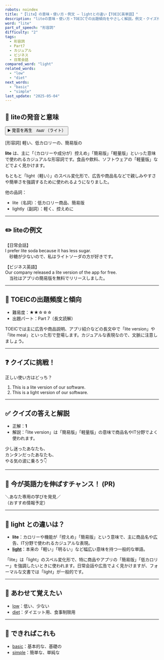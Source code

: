 ```yaml
---
robots: noindex
title: "【lite】の意味・使い方・例文 ― lightとの違い【TOEIC英単語】"
description: "liteの意味・使い方・TOEICでの出題傾向をやさしく解説。例文・クイズ付きでlightとの違いもわかりやすく学べます。"
word: "lite"
part_of_speech: "形容詞"
difficulty: "2"
tags:
  - 形容詞
  - Part7
  - カジュアル
  - ビジネス
  - 日常会話
compared_word: "light"
related_words:
  - "low"
  - "diet"
next_words:
  - "basic"
  - "simple"
last_update: "2025-05-04"
---
```


## 🔰 liteの発音と意味

<button class="play-audio" onclick="playTTS('lite')">
  <span class="play-audio-main">
    ▶️ 発音を再生　/laɪt/
  </span>
  <span class="play-audio-sub">
    （ライト）
  </span>
</button>

[形容詞] 軽い、低カロリーの、簡易版の

**lite** は、主に「（カロリーや成分が）控えめ」「簡易版」「軽量版」といった意味で使われるカジュアルな形容詞です。食品や飲料、ソフトウェアの「軽量版」などでよく見かけます。

もともと「light（軽い）」のスペル変化形で、広告や商品名などで親しみやすさや簡単さを強調するために使われるようになりました。

他の品詞：  
- lite（名詞）：低カロリー商品、簡易版
- lightly（副詞）：軽く、控えめに

---

## ✏️ liteの例文

【日常会話】  
I prefer lite soda because it has less sugar.  
　砂糖が少ないので、私はライトソーダの方が好きです。

【ビジネス英語】  
Our company released a lite version of the app for free.  
　当社はアプリの簡易版を無料でリリースしました。

---

## 🎯 TOEICの出題頻度と傾向

- 難易度：★★☆☆☆
- 出題パート：Part 7（長文読解）

TOEICでは主に広告や商品説明、アプリ紹介などの長文中で「lite version」や「lite meal」といった形で登場します。カジュアルな表現なので、文脈に注意しましょう。

---

## ❓ クイズに挑戦！

正しい使い方はどっち？

1. This is a lite version of our software.  
2. This is a light version of our software.

---

## ✅ クイズの答えと解説

- 正解：**1**
- 解説：「lite version」は「簡易版」「軽量版」の意味で商品名やIT分野でよく使われます。

少し迷ったあなたも、  
カンタンだったあなたも、  
やる気の波に乗ろう👇️

---

## 🚀 今が英語力を伸ばすチャンス！ (PR)

<div class="info-center">
＼あなた専用の学びを発見／<br>  
（おすすめ情報予定）
</div>

---

## 🤔  light との違いは？

- **lite**：カロリーや機能が「控えめ」「簡易版」という意味で、主に商品名や広告、IT分野で使われるカジュアルな表現。
- **[light](/light)**：本来の「軽い」「明るい」など幅広い意味を持つ一般的な単語。

「lite」は「light」のスペル変化形で、特に商品やアプリの「簡易版」「低カロリー」を強調したいときに使われます。日常会話や広告でよく見かけますが、フォーマルな文書では「light」が一般的です。

---

## 🧩 あわせて覚えたい

- [low](/low)：低い、少ない
- [diet](/diet)：ダイエット用、食事制限用

---

## 📖 できればこれも

- [basic](/basic)：基本的な、基礎の
- [simple](/simple)：簡単な、単純な

<!-- cvid: aid37_bid22 -->
